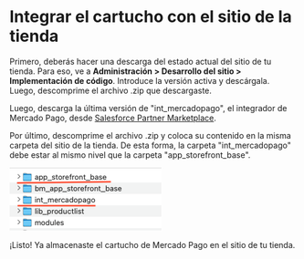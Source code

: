 # Integrar el cartucho con el sitio de la tienda

Primero, deberás hacer una descarga del estado actual del sitio de tu tienda. Para eso, ve a **Administración > Desarrollo del sitio > Implementación de código**. Introduce la versión activa y descárgala. Luego, descomprime el archivo .zip que descargaste.

Luego, descarga la última versión de "int_mercadopago", el integrador de Mercado Pago, desde [Salesforce Partner Marketplace](https://www.salesforce.com/products/commerce-cloud/partner-marketplace/partners/mercado-pago/). 

Por último, descomprime el archivo .zip y coloca su contenido en la misma carpeta del sitio de la tienda. De esta forma, la carpeta "int_mercadopago" debe estar al mismo nivel que la carpeta "app_storefront_base".

![Cómo guardar el cartucho de Mercado Pago](/images/salesforce/folders.png "Cómo guardar el cartucho de Mercado Pago")

¡Listo! Ya almacenaste el cartucho de Mercado Pago en el sitio de tu tienda. 